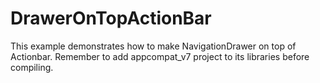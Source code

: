 DrawerOnTopActionBar
====================

This example demonstrates how to make NavigationDrawer on top of Actionbar.  Remember to add appcompat_v7 project to its libraries before compiling.
